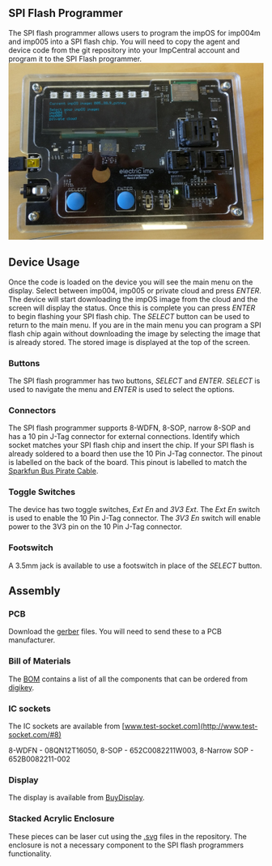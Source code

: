 
## SPI Flash Programmer ##

The SPI flash programmer allows users to program the impOS for imp004m and imp005 into a SPI flash chip. You will need to copy the agent and device code from the git repository into your ImpCentral account and program it to the SPI Flash programmer.
![SPI Flash Programmer](https://github.com/jackziemba/SPI-Flasher/blob/master/images/IMG_20180830_174348.jpg)
## Device Usage ##

Once the code is loaded on the device you will see the main menu on the display. Select between imp004, imp005 or private cloud and press *ENTER*. The device will start downloading the impOS image from the cloud and the screen will display the status. Once this is complete you can press *ENTER* to begin flashing your SPI flash chip. The *SELECT* button can be used to return to the main menu. If you are in the main menu you can program a SPI flash chip again without downloading the image by selecting the image that is already stored. The stored image is displayed at the top of the screen. 


 ### Buttons ####
 The SPI flash programmer has two buttons, *SELECT* and *ENTER*. *SELECT* is used to navigate the menu and *ENTER* is used to select the options. 

### Connectors ###

The SPI flash programmer supports 8-WDFN, 8-SOP, narrow 8-SOP and has a 10 pin J-Tag connector for external connections. Identify which socket matches your SPI flash chip and insert the chip. If your SPI flash is already soldered to a board then use the 10 Pin J-Tag connector. The pinout is labelled on the back of the board. This pinout is labelled to match the [Sparkfun Bus Pirate Cable](https://www.sparkfun.com/products/9556).
 
 
 ### Toggle Switches ###
 The device has two toggle switches, *Ext En* and *3V3 Ext*. The *Ext En* switch is used to enable the 10 Pin J-Tag connector. The *3V3 En* switch will enable power to the 3V3 pin on the 10 Pin J-Tag connector.
 
 ### Footswitch ###
 A 3.5mm jack is available to use a footswitch in place of the *SELECT* button.


## Assembly ##

### PCB ###
Download the [gerber](https://github.com/jackziemba/SPI-Flasher/blob/master/spi_flash_programmer_gerbers.zip) files. You will need to send these to a PCB manufacturer.

### Bill of Materials ###
The [BOM](https://github.com/jackziemba/SPI-Flasher/blob/master/spi_flash_programmer_BOM.csv) contains a list of all the components that can be ordered from [digikey](https://www.digikey.com/).


### IC sockets ###
The IC sockets are available from [www.test-socket.com](http://www.test-socket.com/#8)

8-WDFN - 08QN12T16050, 8-SOP - 652C0082211W003, 8-Narrow SOP - 652B0082211-002


### Display ###

The display is available from [BuyDisplay](https://www.buydisplay.com/default/oled-display-arduino-3-2-inch-graphic-serial-module-256x64-blue-on-black).

### Stacked Acrylic Enclosure ###
These pieces can be laser cut using the [.svg](https://github.com/jackziemba/SPI-Flasher/blob/master/spi-flasher-acrylic.zip) files in the repository. The enclosure is not a necessary component to the SPI flash programmers functionality.


